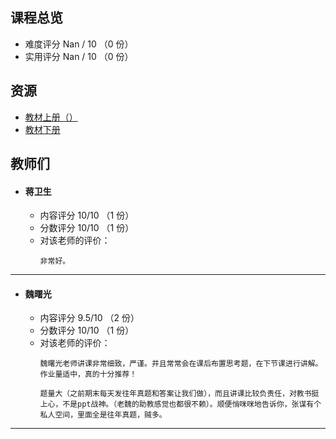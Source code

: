## 课程总览  
- 难度评分 Nan / 10 （0 份）  
- 实用评分 Nan / 10 （0 份）  

## 资源  
- [教材上册（）]()  
- [教材下册]()  

## 教师们  
- #### 蒋卫生  
  - 内容评分 10/10 （1 份）  
  - 分数评分 10/10 （1 份）  
  - 对该老师的评价：  
    ```
    非常好。
    ```  

---  

- #### 魏曙光  
  - 内容评分 9.5/10 （2 份）  
  - 分数评分 10/10 （1 份）  
  - 对该老师的评价：  
    ```
    魏曙光老师讲课非常细致，严谨。并且常常会在课后布置思考题，在下节课进行讲解。作业量适中，真的十分推荐！
    ```  
    ```
    题量大（之前期末每天发往年真题和答案让我们做），而且讲课比较负责任，对教书挺上心，不是ppt战神。（老魏的助教感觉也都很不赖）。顺便悄咪咪地告诉你，张谋有个私人空间，里面全是往年真题，贼多。
    ```  

---